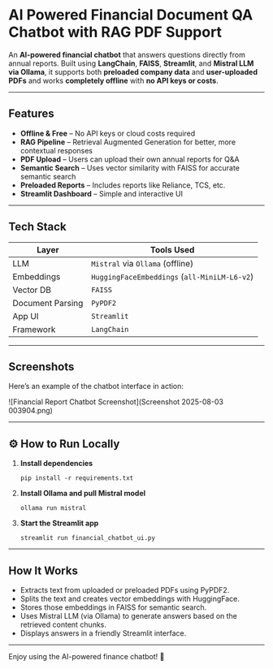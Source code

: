 # AI Powered Financial Document QA Chatbot with RAG PDF Support

An **AI-powered financial chatbot** that answers questions directly from annual reports. Built using **LangChain**, **FAISS**, **Streamlit**, and **Mistral LLM via Ollama**, it supports both **preloaded company data** and **user-uploaded PDFs** and works **completely offline** with **no API keys or costs**.

---

##  Features

- **Offline & Free** – No API keys or cloud costs required
- **RAG Pipeline** – Retrieval Augmented Generation for better, more contextual responses
- **PDF Upload** – Users can upload their own annual reports for Q&A
- **Semantic Search** – Uses vector similarity with FAISS for accurate semantic search
- **Preloaded Reports** – Includes reports like Reliance, TCS, etc.
- **Streamlit Dashboard** – Simple and interactive UI

---

##  Tech Stack

| Layer            | Tools Used                                     |
|------------------|------------------------------------------------|
| LLM              | `Mistral` via `Ollama` (offline)               |
| Embeddings       | `HuggingFaceEmbeddings` (`all-MiniLM-L6-v2`)   |
| Vector DB        | `FAISS`                                        |
| Document Parsing | `PyPDF2`                                       |
| App UI           | `Streamlit`                                    |
| Framework        | `LangChain`                                    |

---

##  Screenshots

Here’s an example of the chatbot interface in action:

![Financial Report Chatbot Screenshot](Screenshot 2025-08-03 003904.png)



---

## ⚙ How to Run Locally

1. **Install dependencies**
    ```
    pip install -r requirements.txt
    ```

2. **Install Ollama and pull Mistral model**
    ```
    ollama run mistral
    ```

3. **Start the Streamlit app**
    ```
    streamlit run financial_chatbot_ui.py
    ```

---

##  How It Works

- Extracts text from uploaded or preloaded PDFs using PyPDF2.
- Splits the text and creates vector embeddings with HuggingFace.
- Stores those embeddings in FAISS for semantic search.
- Uses Mistral LLM (via Ollama) to generate answers based on the retrieved content chunks.
- Displays answers in a friendly Streamlit interface.

---

Enjoy using the AI-powered finance chatbot! 🎉

